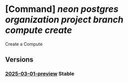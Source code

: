 # [Command] _neon postgres organization project branch compute create_

Create a Compute

## Versions

### [2025-03-01-preview](/Resources/mgmt-plane/L3N1YnNjcmlwdGlvbnMve30vcmVzb3VyY2Vncm91cHMve30vcHJvdmlkZXJzL25lb24ucG9zdGdyZXMvb3JnYW5pemF0aW9ucy97fS9wcm9qZWN0cy97fS9icmFuY2hlcy97fS9jb21wdXRlcy97fQ==/2025-03-01-preview.xml) **Stable**

<!-- mgmt-plane /subscriptions/{}/resourcegroups/{}/providers/neon.postgres/organizations/{}/projects/{}/branches/{}/computes/{} 2025-03-01-preview -->
